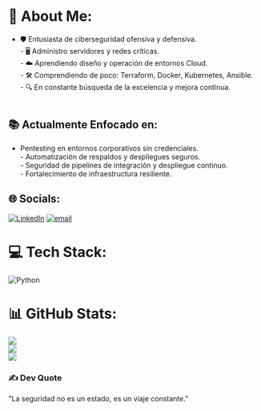 # 💫 About Me:
- 🛡️ Entusiasta de ciberseguridad ofensiva y defensiva.<br>- 🖥️ Administro servidores y redes críticas.<br>- ☁️ Aprendiendo diseño y operación de entornos Cloud.<br>- 🛠️ Comprendiendo de poco: Terraform, Docker, Kubernetes, Ansible.<br>- 🔍 En constante búsqueda de la excelencia y mejora continua.<br><br>

## 📚 Actualmente Enfocado en:
- Pentesting en entornos corporativos sin credenciales.<br>- Automatización de respaldos y despliegues seguros.<br>- Seguridad de pipelines de integración y despliegue continuo.<br>- Fortalecimiento de infraestructura resiliente.


## 🌐 Socials:
[![LinkedIn](https://img.shields.io/badge/LinkedIn-%230077B5.svg?logo=linkedin&logoColor=white)](https://linkedin.com/in/https://www.linkedin.com/in/augusto-pfeifer-fuentes/) [![email](https://img.shields.io/badge/Email-D14836?logo=gmail&logoColor=white)](mailto:augustopfeifer.f@gmail.com) 

# 💻 Tech Stack:
![Python](https://img.shields.io/badge/python-3670A0?style=for-the-badge&logo=python&logoColor=ffdd54)
# 📊 GitHub Stats:
![](https://github-readme-stats.vercel.app/api?username=MisterPoteito&theme=shadow_green&hide_border=true&include_all_commits=false&count_private=false)<br/>
![](https://nirzak-streak-stats.vercel.app/?user=MisterPoteito&theme=shadow_green&hide_border=true)<br/>
![](https://github-readme-stats.vercel.app/api/top-langs/?username=MisterPoteito&theme=shadow_green&hide_border=true&include_all_commits=false&count_private=false&layout=compact)

### ✍️ Dev Quote
"La seguridad no es un estado, es un viaje constante."
